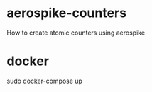# aerospike-counters
How to create atomic counters using aerospike

# docker
sudo docker-compose up
